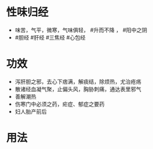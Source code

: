 # 性味归经
- 味苦，气平，微寒，气味俱轻， #升而不降 ， #阳中之阴  
-  #胆经  #肝经  #三焦经  #心包经  
# 功效
- 泻肝胆之邪，去心下痞满，解痰结，除烦热，尤治疮疡
- 散诸经血凝气聚，止偏头风，胸胁刺痛，通达表里邪气
- 善解潮热
- 伤寒门中必须之药，疟症、郁症之要药
- 妇人胎产前后 
# 用法